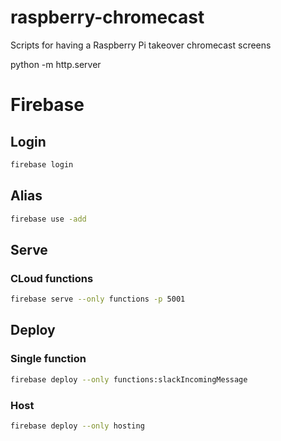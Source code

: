 # raspberry-chromecast
Scripts for having a Raspberry Pi takeover chromecast screens

python -m http.server


# Firebase
## Login
```bash
firebase login
```
## Alias
```bash
firebase use -add
```

## Serve

### CLoud functions
```bash
firebase serve --only functions -p 5001
```

## Deploy

### Single function
```bash
firebase deploy --only functions:slackIncomingMessage
```

### Host
```bash
firebase deploy --only hosting
```